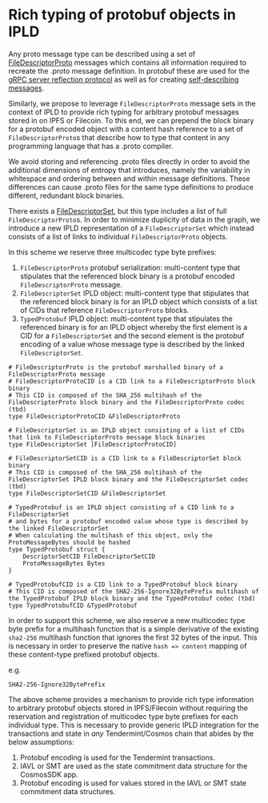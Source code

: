 # Rich typing of protobuf objects in IPLD
Any proto message type can be described using a set of
[FileDescriptorProto](https://github.com/protocolbuffers/protobuf/blob/main/src/google/protobuf/descriptor.proto#L62)
messages which contains all information required to recreate the .proto message definition. In protobuf these are used for
the [gRPC server reflection protocol](https://github.com/grpc/grpc/blob/master/doc/server-reflection.md#grpc-server-reflection-protocol)
as well as for creating [self-describing messages](https://developers.google.com/protocol-buffers/docs/techniques?authuser=2#self-description).

Similarly, we propose to leverage `FileDescriptorProto` message sets in the context of IPLD to provide rich typing for arbitrary
protobuf messages stored in on IPFS or Filecoin. To this end, we can prepend the block binary for a protobuf encoded
object with a content hash reference to a set of `FileDescriptorProto`s that describe how to type that content in any
programming language that has a .proto compiler.

We avoid storing and referencing .proto files directly in order to avoid the additional dimensions of entropy that introduces,
namely the variability in whitespace and ordering between and within message definitions. These differences can cause .proto files
for the same type definitions to produce different, redundant block binaries.

There exists a [FileDescriptorSet](https://github.com/protocolbuffers/protobuf/blob/main/src/google/protobuf/descriptor.proto#L57),
but this type includes a list of full `FileDescriptorProto`s. In order to minimize duplicity of data in the graph, we introduce
a new IPLD representation of a `FileDescriptorSet` which instead consists of a list of links to individual `FileDescriptorProto`
objects.

In this scheme we reserve three multicodec type byte prefixes:
1. `FileDescriptorProto` protobuf serialization: multi-content type that stipulates that the referenced block binary is a 
protobuf encoded `FileDescriptorProto` message.
2. `FileDescriptorSet` IPLD object: multi-content type that stipulates that the referenced block binary is for an IPLD object
which consists of a list of CIDs that reference `FileDescriptorProto` blocks.
3. `TypedProtobuf` IPLD object: multi-content type that stipulates the referenced binary is for an IPLD object whereby
the first element is a CID for a `FileDescriptorSet` and the second element is the protobuf encoding of a value whose
message type is described by the linked `FileDescriptorSet`.

```ipldsch
# FileDescriptorProto is the protobuf marshalled binary of a FileDescriptorProto message
# FileDescriptorProtoCID is a CID link to a FileDescriptorProto block binary
# This CID is composed of the SHA_256 multihash of the FileDescriptorProto block binary and the FileDescriptorProto codec (tbd)
type FileDescriptorProtoCID &FileDescriptorProto

# FileDescriptorSet is an IPLD object consisting of a list of CIDs that link to FileDescriptorProto message block binaries
type FileDescriptorSet [FileDescriptorProtoCID]

# FileDescriptorSetCID is a CID link to a FileDescriptorSet block binary
# This CID is composed of the SHA_256 multihash of the FileDescriptorSet IPLD block binary and the FileDescriptorSet codec (tbd)
type FileDescriptorSetCID &FileDescriptorSet

# TypedProtobuf is an IPLD object consisting of a CID link to a FileDescriptorSet
# and bytes for a protobuf encoded value whose type is described by the linked FileDescriptorSet
# When calculating the multihash of this object, only the ProtoMessageBytes should be hashed
type TypedProtobuf struct {
    DescriptorSetCID FileDescriptorSetCID
    ProtoMessageBytes Bytes
}

# TypedProtobufCID is a CID link to a TypedProtobuf block binary
# This CID is composed of the SHA2-256-Ignore32BytePrefix multihash of the TypedProtobuf IPLD block binary and the TypedProtobuf codec (tbd)
type TypedProtobufCID &TypedProtobuf
```

In order to support this scheme, we also reserve a new multicodec type byte prefix for a multihash function
that is a simple derivative of the existing `sha2-256` multihash function that ignores the first 32 bytes of the input.
This is necessary in order to preserve the native `hash => content` mapping of these content-type prefixed protobuf objects.

e.g.
```ipldsch
SHA2-256-Ignore32BytePrefix
```

The above scheme provides a mechanism to provide rich type information to arbitrary protobuf objects stored in IPFS/Filecoin
without requiring the reservation and registration of multicodec type byte prefixes for each individual type. This is
necessary to provide generic IPLD integration for the transactions and state in *any* Tendermint/Cosmos chain that abides by the below assumptions:

1. Protobuf encoding is used for the Tendermint transactions.
2. IAVL or SMT are used as the state commitment data structure for the CosmosSDK app.
3. Protobuf encoding is used for values stored in the IAVL or SMT state commitment data structures.


